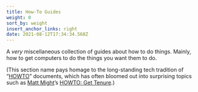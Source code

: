 ```yaml
---
title: How-To Guides
weight: 0
sort_by: weight
insert_anchor_links: right
date: 2021-08-12T17:34:34.568Z
---
```


A *very* miscellaneous collection of guides about how to do things. Mainly,
how to get computers to do the things you want them to do.

(This section name pays homage to the long-standing tech tradition of
“[HOWTO](https://en.wikipedia.org/wiki/How-to)” documents, which has often
bloomed out into surprising topics such as
[Matt Might](http://matt.might.net/)’s
[HOWTO: Get Tenure](http://matt.might.net/articles/tenure/).)
